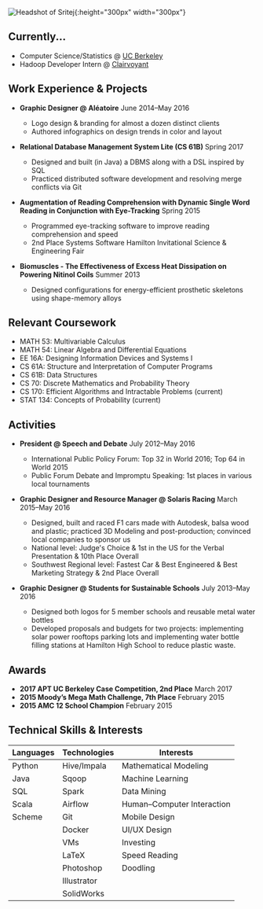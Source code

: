 ![Headshot of Sritej](http://i.imgur.com/aIlB1ND.jpg){:height="300px" width="300px"}

## Currently...

- Computer Science/Statistics @ [UC Berkeley](https://docs.google.com/spreadsheets/d/1aT0f_xqzh1HXhMu65EGeYEt9rE2Hxaef7DA-nlcUskc/edit#gid=167866782)
- Hadoop Developer Intern @ [Clairvoyant](http://site.clairvoyantsoft.com/)

## Work Experience & Projects

- **Graphic Designer @ Aléatoire**	June 2014–May 2016
  - Logo design & branding for almost a dozen distinct clients
  - Authored infographics on design trends in color and layout
  
- **Relational Database Management System Lite (CS 61B)**	Spring 2017
  - Designed and built (in Java) a DBMS along with a DSL inspired by SQL
  - Practiced distributed software development and resolving merge conflicts via Git
  
- **Augmentation of Reading Comprehension with Dynamic Single Word Reading in Conjunction with Eye-Tracking**	Spring 2015
  - Programmed eye-tracking software to improve reading comprehension and speed
  - 2nd Place Systems Software Hamilton Invitational Science & Engineering Fair
  
- **Biomuscles - The Effectiveness of Excess Heat Dissipation on Powering Nitinol Coils**	Summer 2013
  - Designed configurations for energy-efficient prosthetic skeletons using shape-memory alloys

## Relevant Coursework

- MATH 53: Multivariable Calculus
- MATH 54: Linear Algebra and Differential Equations
- EE 16A: Designing Information Devices and Systems I
- CS 61A: Structure and Interpretation of Computer Programs
- CS 61B: Data Structures
- CS 70: Discrete Mathematics and Probability Theory
- CS 170: Efficient Algorithms and Intractable Problems (current)
- STAT 134: Concepts of Probability (current)

## Activities
- **President @ Speech and Debate** July 2012–May 2016
  - International Public Policy Forum: Top 32 in World 2016; Top 64 in World 2015
  - Public Forum Debate and Impromptu Speaking: 1st places in various local tournaments
  
- **Graphic Designer and Resource Manager @ Solaris Racing** March 2015–May 2016
  - Designed, built and raced F1 cars made with Autodesk, balsa wood and plastic; practiced 3D Modeling and post-production; convinced local companies to sponsor us
  - National level: Judge's Choice & 1st in the US for the Verbal Presentation & 10th Place Overall
  - Southwest Regional level: Fastest Car & Best Engineered & Best Marketing Strategy & 2nd Place Overall
  
- **Graphic Designer @ Students for Sustainable Schools** July 2013–May 2016
  - Designed both logos for 5 member schools and reusable metal water bottles
  - Developed proposals and budgets for two projects: implementing solar power rooftops parking lots and implementing water bottle filling stations at Hamilton High School to reduce plastic waste.

## Awards
- **2017 APT UC Berkeley Case Competition, 2nd Place**	March 2017
- **2015 Moody’s Mega Math Challenge, 7th Place**	February 2015
- **2015 AMC 12 School Champion** February 2015


## Technical Skills & Interests
| Languages | Technologies | Interests                  |
|-----------|--------------|----------------------------|
| Python    | Hive/Impala  | Mathematical Modeling      |
| Java      | Sqoop        | Machine Learning           |
| SQL       | Spark        | Data Mining                |
| Scala     | Airflow      | Human–Computer Interaction |
| Scheme    | Git          | Mobile Design              |
|           | Docker       | UI/UX Design               |
|           | VMs          | Investing                  |
|           | LaTeX        | Speed Reading              |
|           | Photoshop    | Doodling                   |
|           | Illustrator  |                            |
|           | SolidWorks   |                            |
